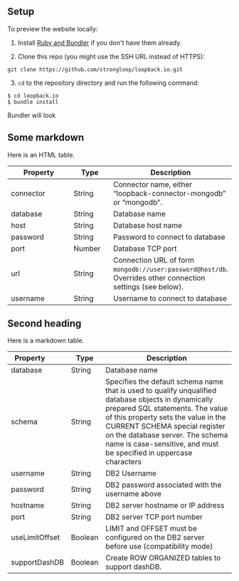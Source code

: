 ##  Setup

To preview the website locally:

1. Install [Ruby and Bundler](https://help.github.com/articles/setting-up-your-pages-site-locally-with-jekyll/) if you don't have them already.

1. Clone this repo (you might use the SSH URL instead of HTTPS):

```
git clone https://github.com/strongloop/loopback.io.git
```

3. `cd` to the repository directory and run the following command:
```
$ cd loopback.io
$ bundle install
```

Bundler will look

## Some markdown 

Here is an HTML table.

<table>
  <thead>
    <tr>
    <th width="150">Property</th>
    <th width="80">Type</th>
    <th>Description</th>
    </tr>
  </thead> 
  <tbody>
    <tr>
      <td>connector</td>
      <td>String</td>
      <td>Connector name, either “loopback-connector-mongodb” or “mongodb”.</td>  
    </tr>  
    <tr>
      <td>database</td>
      <td>String</td>
      <td>Database name</td> 
      </tr>
    <tr>
      <td>host</td>
      <td>String</td>
      <td>Database host name</td>
    <tr>
      <td>password</td>
      <td>String</td>
      <td>Password to connect to database</td> 
    </tr>
    <tr>
      <td>port</td>
      <td>Number</td>
      <td>Database TCP port</td> 
    </tr>
    <tr>
      <td>url</td>
      <td>String</td>
      <td>Connection URL of form <code>mongodb://user:password@host/db</code>.  
      Overrides other connection settings (see below).</td> 
    </tr>
    <tr>
       <td>username</td> 
       <td>String</td>
       <td>Username to connect to database</td>
    </tr>
</tbody>
</table>

## Second heading

Here is a markdown table.

Property&nbsp;&nbsp;&nbsp;&nbsp;&nbsp;&nbsp;&nbsp;&nbsp; | Type    | Description
---------------| --------| --------
database       | String  | Database name
schema         | String  | Specifies the default schema name that is used to qualify unqualified database objects in dynamically prepared SQL statements. The value of this property sets the value in the CURRENT SCHEMA special register on the database server. The schema name is case-sensitive, and must be specified in uppercase characters
username       | String  | DB2 Username
password       | String  | DB2 password associated with the username above
hostname       | String  | DB2 server hostname or IP address
port           | String  | DB2 server TCP port number
useLimitOffset | Boolean | LIMIT and OFFSET must be configured on the DB2 server before use (compatibility mode)
supportDashDB  | Boolean | Create ROW ORGANIZED tables to support dashDB.

